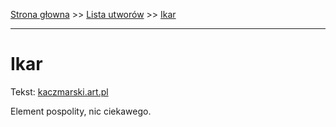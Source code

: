 [Strona głowna](../index.md) >> [Lista utworów](../list.md) >> [Ikar](174.md)

---

# Ikar

Tekst: [kaczmarski.art.pl](https://www.kaczmarski.art.pl/tworczosc/wiersze/ikar/)

Element pospolity, nic ciekawego.